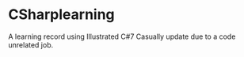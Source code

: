 # CSharplearning

A learning record using Illustrated C#7
Casually update due to a code unrelated job.

